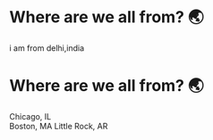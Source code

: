 
# Where are we all from? 🌏
i am from delhi,india
# Where are we all from? 🌏  

Chicago, IL  
Boston, MA 
Little Rock, AR

